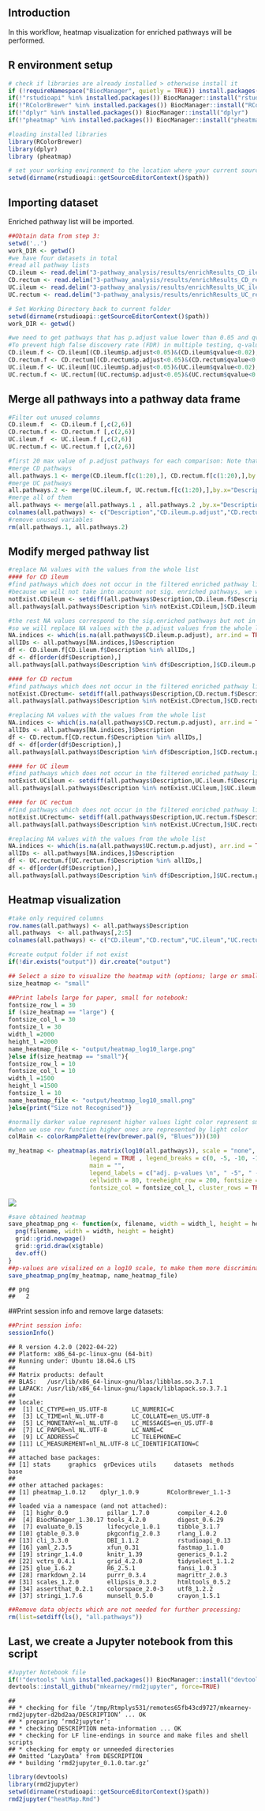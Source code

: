 ## Introduction

In this workflow, heatmap visualization for enriched pathways will be
performed.

## R environment setup

``` r
# check if libraries are already installed > otherwise install it
if (!requireNamespace("BiocManager", quietly = TRUE)) install.packages("BiocManager")
if(!"rstudioapi" %in% installed.packages()) BiocManager::install("rstudioapi")
if(!"RColorBrewer" %in% installed.packages()) BiocManager::install("RColorBrewer")  
if(!"dplyr" %in% installed.packages()) BiocManager::install("dplyr")
if(!"pheatmap" %in% installed.packages()) BiocManager::install("pheatmap")

#loading installed libraries
library(RColorBrewer) 
library(dplyr) 
library (pheatmap)

# set your working environment to the location where your current source file is saved into.
setwd(dirname(rstudioapi::getSourceEditorContext()$path))
```

## Importing dataset

Enriched pathway list will be imported.

``` r
##Obtain data from step 3:
setwd('..')
work_DIR <- getwd()
#we have four datasets in total
#read all pathway lists
CD.ileum <- read.delim("3-pathway_analysis/results/enrichResults_CD_ileum",sep = "\t", header = TRUE)
CD.rectum <- read.delim("3-pathway_analysis/results/enrichResults_CD_rectum", sep = "\t",header = TRUE)
UC.ileum <- read.delim("3-pathway_analysis/results/enrichResults_UC_ileum",sep = "\t", header = TRUE)
UC.rectum <- read.delim("3-pathway_analysis/results/enrichResults_UC_rectum", sep = "\t",header = TRUE)

# Set Working Directory back to current folder
setwd(dirname(rstudioapi::getSourceEditorContext()$path))
work_DIR <- getwd()

#we need to get pathways that has p.adjust value lower than 0.05 and qvalue<0.02
#To prevent high false discovery rate (FDR) in multiple testing, q-values are also estimated for FDR control.
CD.ileum.f <- CD.ileum[(CD.ileum$p.adjust<0.05)&(CD.ileum$qvalue<0.02),]
CD.rectum.f <- CD.rectum[(CD.rectum$p.adjust<0.05)&(CD.rectum$qvalue<0.02),]
UC.ileum.f <- UC.ileum[(UC.ileum$p.adjust<0.05)&(UC.ileum$qvalue<0.02),]
UC.rectum.f <- UC.rectum[(UC.rectum$p.adjust<0.05)&(UC.rectum$qvalue<0.02),]
```

## Merge all pathways into a pathway data frame

``` r
#Filter out unused columns 
CD.ileum.f  <- CD.ileum.f [,c(2,6)]
CD.rectum.f <- CD.rectum.f [,c(2,6)]
UC.ileum.f  <- UC.ileum.f [,c(2,6)]
UC.rectum.f <- UC.rectum.f [,c(2,6)]

#first 20 max value of p.adjust pathways for each comparison: Note that if a dataset has less then 20 sign. changed PWs, less rows need to be selected (e.g. adapt c(1:20))
#merge CD pathways
all.pathways.1 <- merge(CD.ileum.f[c(1:20),], CD.rectum.f[c(1:20),],by.x="Description", by.y="Description",sort = TRUE, all.x = TRUE, all.y = TRUE)
#merge UC pathways
all.pathways.2 <- merge(UC.ileum.f, UC.rectum.f[c(1:20),],by.x="Description", by.y="Description",sort = TRUE, all.x = TRUE, all.y = TRUE)
#merge all of them
all.pathways <- merge(all.pathways.1 , all.pathways.2 ,by.x="Description", by.y="Description",sort = TRUE, all.x = TRUE, all.y = TRUE)
colnames(all.pathways) <- c("Description","CD.ileum.p.adjust","CD.rectum.p.adjust","UC.ileum.p.adjust","UC.rectum.p.adjust")
#remove unused variables
rm(all.pathways.1, all.pathways.2)
```

## Modify merged pathway list

``` r
#replace NA values with the values from the whole list
#### for CD ileum
#find pathways which does not occur in the filtered enriched pathway list of cd.ileum (p.adjust<0.05 & qvalue<0.02 )
#because we will not take into account not sig. enriched pathways, we will assign value of 1 for their p.adjust
notExist.CDileum <- setdiff(all.pathways$Description,CD.ileum.f$Description)
all.pathways[all.pathways$Description %in% notExist.CDileum,]$CD.ileum.p.adjust <- 1

#the rest NA values correspond to the sig.enriched pathways but not in the first 20 list.
#so we will replace NA values with the p.adjust values from the whole list
NA.indices <- which(is.na(all.pathways$CD.ileum.p.adjust), arr.ind = TRUE)
allIDs <- all.pathways[NA.indices,]$Description
df <- CD.ileum.f[CD.ileum.f$Description %in% allIDs,]
df <- df[order(df$Description),]
all.pathways[all.pathways$Description %in% df$Description,]$CD.ileum.p.adjust <- df$p.adjust

#### for CD rectum
#find pathways which does not occur in the filtered enriched pathway list of cd rectum (p.adjust<0.05 & qvalue<0.02 )
notExist.CDrectum<- setdiff(all.pathways$Description,CD.rectum.f$Description)
all.pathways[all.pathways$Description %in% notExist.CDrectum,]$CD.rectum.p.adjust <- 1

#replacing NA values with the values from the whole list
NA.indices <- which(is.na(all.pathways$CD.rectum.p.adjust), arr.ind = TRUE)
allIDs <- all.pathways[NA.indices,]$Description
df <- CD.rectum.f[CD.rectum.f$Description %in% allIDs,]
df <- df[order(df$Description),]
all.pathways[all.pathways$Description %in% df$Description,]$CD.rectum.p.adjust <- df$p.adjust

#### for UC ileum
#find pathways which does not occur in the filtered enriched pathway list of UC ileum (p.adjust<0.05 & qvalue<0.02 )
notExist.UCileum <- setdiff(all.pathways$Description,UC.ileum.f$Description)
all.pathways[all.pathways$Description %in% notExist.UCileum,]$UC.ileum.p.adjust <- 1

#### for UC rectum
#find pathways which does not occur in the filtered enriched pathway list of UC rectum (p.adjust<0.05 & qvalue<0.02 )
notExist.UCrectum<- setdiff(all.pathways$Description,UC.rectum.f$Description)
all.pathways[all.pathways$Description %in% notExist.UCrectum,]$UC.rectum.p.adjust <- 1

#replacing NA values with the values from the whole list
NA.indices <- which(is.na(all.pathways$UC.rectum.p.adjust), arr.ind = TRUE)
allIDs <- all.pathways[NA.indices,]$Description
df <- UC.rectum.f[UC.rectum.f$Description %in% allIDs,]
df <- df[order(df$Description),]
all.pathways[all.pathways$Description %in% df$Description,]$UC.rectum.p.adjust <- df$p.adjust
```

## Heatmap visualization

``` r
#take only required columns
row.names(all.pathways) <- all.pathways$Description
all.pathways  <- all.pathways[,2:5]
colnames(all.pathways) <- c("CD.ileum","CD.rectum","UC.ileum","UC.rectum")

#create output folder if not exist
if(!dir.exists("output")) dir.create("output")

## Select a size to visualize the heatmap with (options; large or small)
size_heatmap <- "small"

##Print labels large for paper, small for notebook:
fontsize_row_l = 30 
if (size_heatmap == "large") {
fontsize_col_l = 30 
fontsize_l = 30
width_l =2000 
height_l =2000 
name_heatmap_file <- "output/heatmap_log10_large.png"
}else if(size_heatmap == "small"){ 
fontsize_row_l = 10 
fontsize_col_l = 10 
width_l =1500 
height_l =1500 
fontsize_l = 10
name_heatmap_file <- "output/heatmap_log10_small.png"
}else{print("Size not Recognised")}

#normally darker value represent higher values light color represent smaller values
#when we use rev function higher ones are represented by light color
colMain <- colorRampPalette(rev(brewer.pal(9, "Blues")))(30)

my_heatmap <- pheatmap(as.matrix(log10(all.pathways)), scale = "none", color = colMain , 
                       legend = TRUE , legend_breaks = c(0, -5, -10, -15, min(log10(all.pathways))), 
                       main = "", 
                       legend_labels = c("adj. p-values \n", " -5", " -10", " -15", ""),
                       cellwidth = 80, treeheight_row = 200, fontsize = fontsize_l, fontsize_row= fontsize_row_l, 
                       fontsize_col = fontsize_col_l, cluster_rows = TRUE, cluster_cols = FALSE)
```

![](heatMap_files/figure-markdown_github/heatmap-1.png)

``` r
#save obtained heatmap
save_pheatmap_png <- function(x, filename, width = width_l, height = height_l) {
  png(filename, width = width, height = height)
  grid::grid.newpage()
  grid::grid.draw(x$gtable)
  dev.off()
}
##p-values are visalized on a log10 scale, to make them more discriminatory.
save_pheatmap_png(my_heatmap, name_heatmap_file)
```

    ## png 
    ##   2

##Print session info and remove large datasets:

``` r
##Print session info:
sessionInfo()
```

    ## R version 4.2.0 (2022-04-22)
    ## Platform: x86_64-pc-linux-gnu (64-bit)
    ## Running under: Ubuntu 18.04.6 LTS
    ## 
    ## Matrix products: default
    ## BLAS:   /usr/lib/x86_64-linux-gnu/blas/libblas.so.3.7.1
    ## LAPACK: /usr/lib/x86_64-linux-gnu/lapack/liblapack.so.3.7.1
    ## 
    ## locale:
    ##  [1] LC_CTYPE=en_US.UTF-8       LC_NUMERIC=C              
    ##  [3] LC_TIME=nl_NL.UTF-8        LC_COLLATE=en_US.UTF-8    
    ##  [5] LC_MONETARY=nl_NL.UTF-8    LC_MESSAGES=en_US.UTF-8   
    ##  [7] LC_PAPER=nl_NL.UTF-8       LC_NAME=C                 
    ##  [9] LC_ADDRESS=C               LC_TELEPHONE=C            
    ## [11] LC_MEASUREMENT=nl_NL.UTF-8 LC_IDENTIFICATION=C       
    ## 
    ## attached base packages:
    ## [1] stats     graphics  grDevices utils     datasets  methods   base     
    ## 
    ## other attached packages:
    ## [1] pheatmap_1.0.12    dplyr_1.0.9        RColorBrewer_1.1-3
    ## 
    ## loaded via a namespace (and not attached):
    ##  [1] highr_0.9           pillar_1.7.0        compiler_4.2.0     
    ##  [4] BiocManager_1.30.17 tools_4.2.0         digest_0.6.29      
    ##  [7] evaluate_0.15       lifecycle_1.0.1     tibble_3.1.7       
    ## [10] gtable_0.3.0        pkgconfig_2.0.3     rlang_1.0.2        
    ## [13] cli_3.3.0           DBI_1.1.2           rstudioapi_0.13    
    ## [16] yaml_2.3.5          xfun_0.31           fastmap_1.1.0      
    ## [19] stringr_1.4.0       knitr_1.39          generics_0.1.2     
    ## [22] vctrs_0.4.1         grid_4.2.0          tidyselect_1.1.2   
    ## [25] glue_1.6.2          R6_2.5.1            fansi_1.0.3        
    ## [28] rmarkdown_2.14      purrr_0.3.4         magrittr_2.0.3     
    ## [31] scales_1.2.0        ellipsis_0.3.2      htmltools_0.5.2    
    ## [34] assertthat_0.2.1    colorspace_2.0-3    utf8_1.2.2         
    ## [37] stringi_1.7.6       munsell_0.5.0       crayon_1.5.1

``` r
##Remove data objects which are not needed for further processing:
rm(list=setdiff(ls(), "all.pathways"))
```

## Last, we create a Jupyter notebook from this script

``` r
#Jupyter Notebook file
if(!"devtools" %in% installed.packages()) BiocManager::install("devtools")
devtools::install_github("mkearney/rmd2jupyter", force=TRUE)
```

    ## 
    ## * checking for file ‘/tmp/Rtmplys531/remotes65fb43cd9727/mkearney-rmd2jupyter-d2bd2aa/DESCRIPTION’ ... OK
    ## * preparing ‘rmd2jupyter’:
    ## * checking DESCRIPTION meta-information ... OK
    ## * checking for LF line-endings in source and make files and shell scripts
    ## * checking for empty or unneeded directories
    ## Omitted ‘LazyData’ from DESCRIPTION
    ## * building ‘rmd2jupyter_0.1.0.tar.gz’

``` r
library(devtools)
library(rmd2jupyter)
setwd(dirname(rstudioapi::getSourceEditorContext()$path))
rmd2jupyter("heatMap.Rmd")
```
